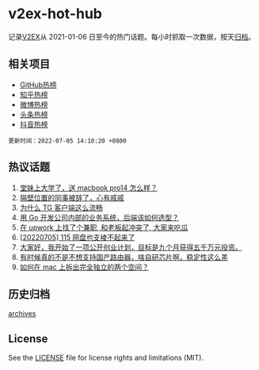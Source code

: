 # v2ex-hot-hub

 记录[V2EX](https://www.v2ex.com/)从 2021-01-06 日至今的热门话题。每小时抓取一次数据，按天[归档](archives)。
 
 ## 相关项目

- [GitHub热榜](https://github.com/lonnyzhang423/github-hot-hub)
- [知乎热榜](https://github.com/lonnyzhang423/zhihu-hot-hub)
- [微博热榜](https://github.com/lonnyzhang423/weibo-hot-hub)
- [头条热榜](https://github.com/lonnyzhang423/toutiao-hot-hub)
- [抖音热榜](https://github.com/lonnyzhang423/douyin-hot-hub)


 `更新时间：2022-07-05 14:10:20 +0800`

## 热议话题

1. [堂妹上大学了，送 macbook pro14 怎么样？](https://www.v2ex.com/t/863981)
1. [隔壁位置的同事被辞了，心有戚戚](https://www.v2ex.com/t/864043)
1. [为什么 TG 客户端这么流畅](https://www.v2ex.com/t/864115)
1. [用 Go 开发公司内部的业务系统，后端该如何选型？](https://www.v2ex.com/t/864023)
1. [在 upwork 上找了个兼职, 和老板起冲突了, 大家来吃瓜](https://www.v2ex.com/t/864029)
1. [[20220705] 115 网盘也支棱不起来了](https://www.v2ex.com/t/864095)
1. [大家好，我开始了一项公开创业计划，目标是九个月获得五千万元投资。](https://www.v2ex.com/t/864079)
1. [有时候真的不是不想支持国产路由器，啥自研芯片啊，稳定性这么差](https://www.v2ex.com/t/864149)
1. [如何在 mac 上拆出完全独立的两个空间？](https://www.v2ex.com/t/863958)

## 历史归档

[archives](archives)

## License

See the [LICENSE](LICENSE) file for license rights and limitations (MIT).
